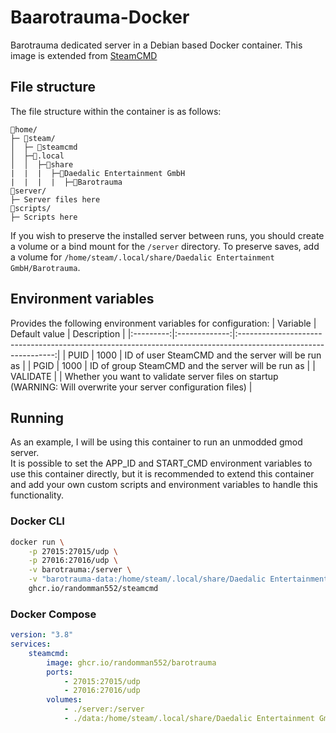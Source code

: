 # Baarotrauma-Docker
Barotrauma dedicated server in a Debian based Docker container.
This image is extended from [SteamCMD](https://github.com/randomman552/SteamCMD-Docker)

## File structure
The file structure within the container is as follows:
```
📁home/
├─ 📁steam/
│  ├─ 📜steamcmd
│  ├─📁.local
│  │  ├─📁share
|  |  |  ├─📁Daedalic Entertainment GmbH
|  |  |  |  ├─📁Barotrauma
📁server/
├─ Server files here
📁scripts/
├─ Scripts here
```

If you wish to preserve the installed server between runs, you should create a volume or a bind mount for the `/server` directory.
To preserve saves, add a volume for `/home/steam/.local/share/Daedalic Entertainment GmbH/Barotrauma`.

## Environment variables
Provides the following environment variables for configuration:
| Variable  | Default value | Description                                                                                                    |
|:---------:|:-------------:|:--------------------------------------------------------------------------------------------------------------:|
| PUID      | 1000          | ID of user SteamCMD and the server will be run as                                                              |
| PGID      | 1000          | ID of group SteamCMD and the server will be run as                                                             |
| VALIDATE  |               | Whether you want to validate server files on startup (WARNING: Will overwrite your server configuration files) |

## Running
As an example, I will be using this container to run an unmodded gmod server.\
It is possible to set the APP_ID and START_CMD environment variables to use this container directly, but it is recommended to extend this container and add your own custom scripts and environment variables to handle this functionality.
### Docker CLI
```sh
docker run \
    -p 27015:27015/udp \
    -p 27016:27016/udp \
    -v barotrauma:/server \
    -v "barotrauma-data:/home/steam/.local/share/Daedalic Entertainment GmbH/Barotrauma" \
    ghcr.io/randomman552/steamcmd
```
### Docker Compose
```yml
version: "3.8"
services:
    steamcmd:
        image: ghcr.io/randomman552/barotrauma
        ports:
            - 27015:27015/udp
            - 27016:27016/udp
        volumes:
            - ./server:/server
            - ./data:/home/steam/.local/share/Daedalic Entertainment GmbH/Barotrauma
```
